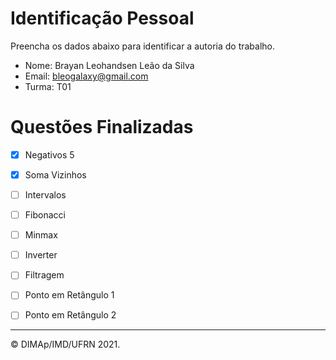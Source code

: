 ﻿# Identificação Pessoal

Preencha os dados abaixo para identificar a autoria do trabalho.

- Nome: Brayan Leohandsen Leão da Silva
- Email: bleogalaxy@gmail.com
- Turma: T01

# Questões Finalizadas

- [X] Negativos 5
- [X] Soma Vizinhos
- [ ] Intervalos
- [ ] Fibonacci
- [ ] Minmax
- [ ] Inverter
- [ ] Filtragem
- [ ] Ponto em Retângulo 1
- [ ] Ponto em Retângulo 2


--------
&copy; DIMAp/IMD/UFRN 2021.
